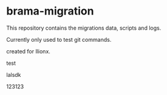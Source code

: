 # brama-migration

This repository contains the migrations data, scripts and logs.

Currently only used to test git commands.

created for Ilionx.

test

lalsdk

123123
